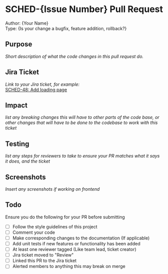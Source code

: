# SCHED-{Issue Number} Pull Request

Author: {Your Name}  
Type: {Is your change a bugfix, feature addition, rollback?}

## Purpose

_Short description of what the code changes in this pull request do._

## Jira Ticket

_Link to your Jira ticket, for example:_  
[SCHED-48: Add loading page](https://capstone-frontend.atlassian.net/browse/SCHED-48)

## Impact

_list any breaking changes this will have to other parts of the code base, or other changes that will have to be done to the codebase to work with this ticket_

## Testing

_list any steps for reviewers to take to ensure your PR matches what it says it does, and the ticket_

## Screenshots

_Insert any screenshots if working on frontend_

## Todo

Ensure you do the following for your PR before submitting

-   [ ] Follow the style guidelines of this project
-   [ ] Comment your code
-   [ ] Make corresponding changes to the documentation (If applicable)
-   [ ] Add unit tests if new features or functionality has been added
-   [ ] At least one reviewer tagged (Like team lead, ticket creator)
-   [ ] Jira ticket moved to "Review"
-   [ ] Linked this PR to the Jira ticket
-   [ ] Alerted members to anything this may break on merge
